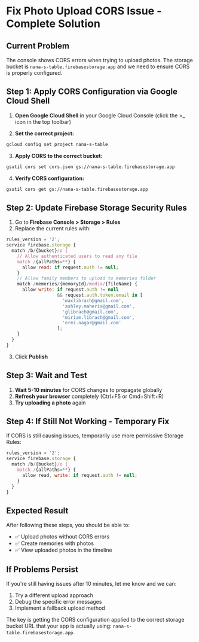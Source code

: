 # Fix Photo Upload CORS Issue - Complete Solution

## Current Problem
The console shows CORS errors when trying to upload photos. The storage bucket is `nana-s-table.firebasestorage.app` and we need to ensure CORS is properly configured.

## Step 1: Apply CORS Configuration via Google Cloud Shell

1. **Open Google Cloud Shell** in your Google Cloud Console (click the >_ icon in the top toolbar)

2. **Set the correct project:**
```bash
gcloud config set project nana-s-table
```

3. **Apply CORS to the correct bucket:**
```bash
gsutil cors set cors.json gs://nana-s-table.firebasestorage.app
```

4. **Verify CORS configuration:**
```bash
gsutil cors get gs://nana-s-table.firebasestorage.app
```

## Step 2: Update Firebase Storage Security Rules

1. Go to **Firebase Console > Storage > Rules**
2. Replace the current rules with:

```javascript
rules_version = '2';
service firebase.storage {
  match /b/{bucket}/o {
    // Allow authenticated users to read any file
    match /{allPaths=**} {
      allow read: if request.auth != null;
    }
    // Allow family members to upload to memories folder
    match /memories/{memoryId}/media/{fileName} {
      allow write: if request.auth != null 
                   && request.auth.token.email in [
                     'maxlibrach@gmail.com',
                     'ashley.maheris@gmail.com', 
                     'glibrach@gmail.com',
                     'miriam.librach@gmail.com',
                     'erez.nagar@gmail.com'
                   ];
    }
  }
}
```

3. Click **Publish**

## Step 3: Wait and Test

1. **Wait 5-10 minutes** for CORS changes to propagate globally
2. **Refresh your browser** completely (Ctrl+F5 or Cmd+Shift+R)
3. **Try uploading a photo** again

## Step 4: If Still Not Working - Temporary Fix

If CORS is still causing issues, temporarily use more permissive Storage Rules:

```javascript
rules_version = '2';
service firebase.storage {
  match /b/{bucket}/o {
    match /{allPaths=**} {
      allow read, write: if request.auth != null;
    }
  }
}
```

## Expected Result

After following these steps, you should be able to:
- ✅ Upload photos without CORS errors
- ✅ Create memories with photos
- ✅ View uploaded photos in the timeline

## If Problems Persist

If you're still having issues after 10 minutes, let me know and we can:
1. Try a different upload approach
2. Debug the specific error messages
3. Implement a fallback upload method

The key is getting the CORS configuration applied to the correct storage bucket URL that your app is actually using: `nana-s-table.firebasestorage.app`.